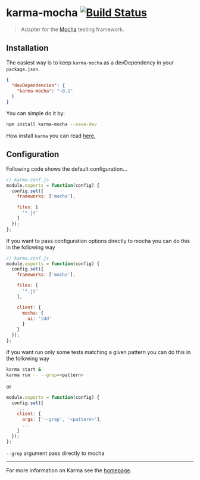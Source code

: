 # karma-mocha [![Build Status](https://travis-ci.org/karma-runner/karma-mocha.svg?branch=master)](https://travis-ci.org/karma-runner/karma-mocha)

> Adapter for the [Mocha](http://visionmedia.github.io/mocha/) testing framework.

## Installation

The easiest way is to keep `karma-mocha` as a devDependency in your `package.json`.
```json
{
  "devDependencies": {
    "karma-mocha": "~0.1"
  }
}
```

You can simple do it by:
```bash
npm install karma-mocha --save-dev
```

How install `karma` you can read [here.](http://karma-runner.github.io/0.12/intro/installation.html)

## Configuration
Following code shows the default configuration...
```js
// karma.conf.js
module.exports = function(config) {
  config.set({
    frameworks: ['mocha'],

    files: [
      '*.js'
    ]
  });
};
```

If you want to pass configuration options directly to mocha you can
do this in the following way

```js
// karma.conf.js
module.exports = function(config) {
  config.set({
    frameworks: ['mocha'],

    files: [
      '*.js'
    ],

    client: {
      mocha: {
        ui: 'tdd'
      }
    }
  });
};
```

If you want run only some tests matching a given pattern you can
do this in the following way

```sh
karma start &
karma run -- --grep=<pattern>
```

or

```js
module.exports = function(config) {
  config.set({
    ...
    client: {
      args: ['--grep', '<pattern>'],
      ...
    }
  });
};
```

`--grep` argument pass directly to mocha


----

For more information on Karma see the [homepage].


[homepage]: http://karma-runner.github.com
